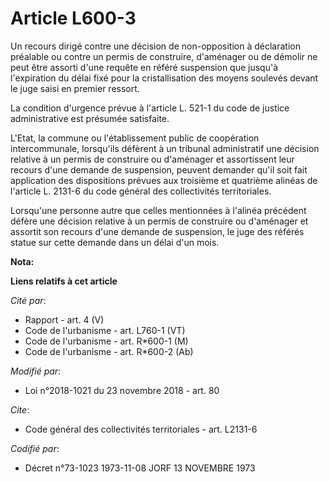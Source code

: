 # Article L600-3

Un recours dirigé contre une décision de non-opposition à déclaration préalable ou contre un permis de construire, d'aménager
ou de démolir ne peut être assorti d'une requête en référé suspension que jusqu'à l'expiration du délai fixé pour la
cristallisation des moyens soulevés devant le juge saisi en premier ressort.

La condition d'urgence prévue à l'article L. 521-1 du code de justice administrative est présumée satisfaite.

L'Etat, la commune ou l'établissement public de coopération intercommunale, lorsqu'ils défèrent à un tribunal administratif
une décision relative à un permis de construire ou d'aménager et assortissent leur recours d'une demande de suspension,
peuvent demander qu'il soit fait application des dispositions prévues aux troisième et quatrième alinéas de l'article L.
2131-6 du code général des collectivités territoriales.

Lorsqu'une personne autre que celles mentionnées à l'alinéa précédent défère une décision relative à un permis de construire
ou d'aménager et assortit son recours d'une demande de suspension, le juge des référés statue sur cette demande dans un délai
d'un mois.

**Nota:**



**Liens relatifs à cet article**

_Cité par_:

  - Rapport - art. 4 (V)
  - Code de l'urbanisme - art. L760-1 (VT)
  - Code de l'urbanisme - art. R*600-1 (M)
  - Code de l'urbanisme - art. R*600-2 (Ab)

_Modifié par_:

  - Loi n°2018-1021 du 23 novembre 2018 - art. 80

_Cite_:

  - Code général des collectivités territoriales - art. L2131-6

_Codifié par_:

  - Décret n°73-1023 1973-11-08 JORF 13 NOVEMBRE 1973
